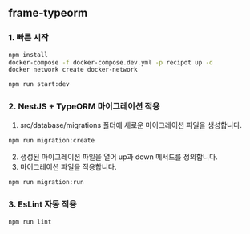## frame-typeorm
### 1. 빠른 시작
```sh
npm install
docker-compose -f docker-compose.dev.yml -p recipot up -d
docker network create docker-network
```
```sh
npm run start:dev
```

### 2. NestJS + TypeORM 마이그레이션 적용
1. src/database/migrations 폴더에 새로운 마이그레이션 파일을 생성합니다.
```sh
npm run migration:create
```
2. 생성된 마이그레이션 파일을 열어 up과 down 메서드를 정의합니다. 
3. 마이그레이션 파일을 적용합니다.
```sh
npm run migration:run
```

### 3. EsLint 자동 적용
```sh
npm run lint
```
